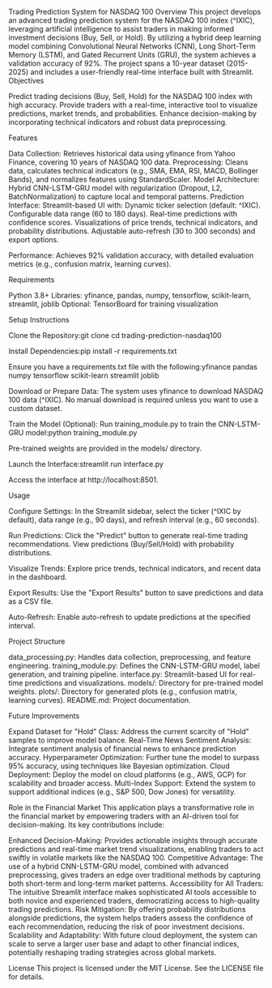 Trading Prediction System for NASDAQ 100
Overview
This project develops an advanced trading prediction system for the NASDAQ 100 index (^IXIC), leveraging artificial intelligence to assist traders in making informed investment decisions (Buy, Sell, or Hold). By utilizing a hybrid deep learning model combining Convolutional Neural Networks (CNN), Long Short-Term Memory (LSTM), and Gated Recurrent Units (GRU), the system achieves a validation accuracy of 92%. The project spans a 10-year dataset (2015-2025) and includes a user-friendly real-time interface built with Streamlit.
Objectives

Predict trading decisions (Buy, Sell, Hold) for the NASDAQ 100 index with high accuracy.
Provide traders with a real-time, interactive tool to visualize predictions, market trends, and probabilities.
Enhance decision-making by incorporating technical indicators and robust data preprocessing.

Features

Data Collection: Retrieves historical data using yfinance from Yahoo Finance, covering 10 years of NASDAQ 100 data.
Preprocessing: Cleans data, calculates technical indicators (e.g., SMA, EMA, RSI, MACD, Bollinger Bands), and normalizes features using StandardScaler.
Model Architecture: Hybrid CNN-LSTM-GRU model with regularization (Dropout, L2, BatchNormalization) to capture local and temporal patterns.
Prediction Interface: Streamlit-based UI with:
Dynamic ticker selection (default: ^IXIC).
Configurable data range (60 to 180 days).
Real-time predictions with confidence scores.
Visualizations of price trends, technical indicators, and probability distributions.
Adjustable auto-refresh (30 to 300 seconds) and export options.


Performance: Achieves 92% validation accuracy, with detailed evaluation metrics (e.g., confusion matrix, learning curves).

Requirements

Python 3.8+
Libraries: yfinance, pandas, numpy, tensorflow, scikit-learn, streamlit, joblib
Optional: TensorBoard for training visualization

Setup Instructions

Clone the Repository:git clone <repository-url>
cd trading-prediction-nasdaq100


Install Dependencies:pip install -r requirements.txt

Ensure you have a requirements.txt file with the following:yfinance
pandas
numpy
tensorflow
scikit-learn
streamlit
joblib


Download or Prepare Data:
The system uses yfinance to download NASDAQ 100 data (^IXIC). No manual download is required unless you want to use a custom dataset.


Train the Model (Optional):
Run training_module.py to train the CNN-LSTM-GRU model:python training_module.py


Pre-trained weights are provided in the models/ directory.


Launch the Interface:streamlit run interface.py

Access the interface at http://localhost:8501.

Usage

Configure Settings:
In the Streamlit sidebar, select the ticker (^IXIC by default), data range (e.g., 90 days), and refresh interval (e.g., 60 seconds).


Run Predictions:
Click the "Predict" button to generate real-time trading recommendations.
View predictions (Buy/Sell/Hold) with probability distributions.


Visualize Trends:
Explore price trends, technical indicators, and recent data in the dashboard.


Export Results:
Use the "Export Results" button to save predictions and data as a CSV file.


Auto-Refresh:
Enable auto-refresh to update predictions at the specified interval.



Project Structure

data_processing.py: Handles data collection, preprocessing, and feature engineering.
training_module.py: Defines the CNN-LSTM-GRU model, label generation, and training pipeline.
interface.py: Streamlit-based UI for real-time predictions and visualizations.
models/: Directory for pre-trained model weights.
plots/: Directory for generated plots (e.g., confusion matrix, learning curves).
README.md: Project documentation.

Future Improvements

Expand Dataset for "Hold" Class: Address the current scarcity of "Hold" samples to improve model balance.
Real-Time News Sentiment Analysis: Integrate sentiment analysis of financial news to enhance prediction accuracy.
Hyperparameter Optimization: Further tune the model to surpass 95% accuracy, using techniques like Bayesian optimization.
Cloud Deployment: Deploy the model on cloud platforms (e.g., AWS, GCP) for scalability and broader access.
Multi-Index Support: Extend the system to support additional indices (e.g., S&P 500, Dow Jones) for versatility.

Role in the Financial Market
This application plays a transformative role in the financial market by empowering traders with an AI-driven tool for decision-making. Its key contributions include:

Enhanced Decision-Making: Provides actionable insights through accurate predictions and real-time market trend visualizations, enabling traders to act swiftly in volatile markets like the NASDAQ 100.
Competitive Advantage: The use of a hybrid CNN-LSTM-GRU model, combined with advanced preprocessing, gives traders an edge over traditional methods by capturing both short-term and long-term market patterns.
Accessibility for All Traders: The intuitive Streamlit interface makes sophisticated AI tools accessible to both novice and experienced traders, democratizing access to high-quality trading predictions.
Risk Mitigation: By offering probability distributions alongside predictions, the system helps traders assess the confidence of each recommendation, reducing the risk of poor investment decisions.
Scalability and Adaptability: With future cloud deployment, the system can scale to serve a larger user base and adapt to other financial indices, potentially reshaping trading strategies across global markets.

License
This project is licensed under the MIT License. See the LICENSE file for details.

